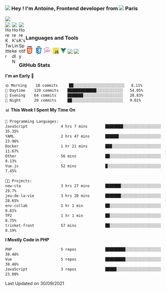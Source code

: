 ### <img src="https://media.giphy.com/media/hvRJCLFzcasrR4ia7z/giphy.gif" height="19px"> Hey ! I'm Antoine, Frontend developer from <img src="https://user-images.githubusercontent.com/45999037/109720557-8a4eaa00-7baa-11eb-8992-25452bd80e76.png" width="18px"/> Paris

<img src="https://media.giphy.com/media/UtEM6J85KZUgJhFUNs/giphy.gif" height="150px">

<div>
  <a href="https://twitter.com/HoreK0">
    <img align="left" alt="HoreK Twitter" width="22px" src="https://raw.githubusercontent.com/peterthehan/peterthehan/master/assets/twitter.svg" />
  </a>
  <a href="https://www.linkedin.com/in/antoine-lelong-510027199">
    <img align="left" alt="HoreK's LinkedIN" width="22px" src="https://raw.githubusercontent.com/peterthehan/peterthehan/master/assets/linkedin.svg" />
  </a>
  <a href="https://open.spotify.com/user/azenoxe">
    <img align="left" alt="HoreK's Spotify" width="22px" src="https://raw.githubusercontent.com/peterthehan/peterthehan/master/assets/spotify.svg" />
  </a>
</div>

<br />

### Languages and Tools

<p>
  <img height="25" src="https://raw.githubusercontent.com/github/explore/80688e429a7d4ef2fca1e82350fe8e3517d3494d/topics/html/html.png">
  <img height="25" src="https://raw.githubusercontent.com/github/explore/80688e429a7d4ef2fca1e82350fe8e3517d3494d/topics/css/css.png">
  <img height="25" src="https://raw.githubusercontent.com/github/explore/80688e429a7d4ef2fca1e82350fe8e3517d3494d/topics/sass/sass.png">
  <img height="20" src="https://raw.githubusercontent.com/github/explore/80688e429a7d4ef2fca1e82350fe8e3517d3494d/topics/javascript/javascript.png">
  <img height="20" src="https://raw.githubusercontent.com/github/explore/80688e429a7d4ef2fca1e82350fe8e3517d3494d/topics/vue/vue.png">
  <img height="20" src="https://github.com/nuxt/nuxt.js/blob/dev/.github/nuxt.png">
  <img height="20" src="https://camo.githubusercontent.com/61e102d7c605ff91efedb9d7e47c1c4a07cef59d3e1da202fd74f4772122ca4e/68747470733a2f2f766974656a732e6465762f6c6f676f2e737667">
</p>

### GitHub Stats

<!--START_SECTION:waka-->
**I'm an Early 🐤** 

```text
🌞 Morning    18 commits     ██░░░░░░░░░░░░░░░░░░░░░░░   8.11% 
🌆 Daytime    120 commits    █████████████░░░░░░░░░░░░   54.05% 
🌃 Evening    64 commits     ███████░░░░░░░░░░░░░░░░░░   28.83% 
🌙 Night      20 commits     ██░░░░░░░░░░░░░░░░░░░░░░░   9.01%

```


📊 **This Week I Spent My Time On** 

```text
💬 Programming Languages: 
JavaScript               4 hrs 7 mins        ████████░░░░░░░░░░░░░░░░░   35.35% 
YAML                     2 hrs 47 mins       ██████░░░░░░░░░░░░░░░░░░░   23.96% 
Docker                   1 hr 21 mins        ███░░░░░░░░░░░░░░░░░░░░░░   11.67% 
Other                    56 mins             ██░░░░░░░░░░░░░░░░░░░░░░░   8.13% 
Vue.js                   52 mins             █░░░░░░░░░░░░░░░░░░░░░░░░   7.45%

🐱‍💻 Projects: 
new-cta                  3 hrs 27 mins       ███████░░░░░░░░░░░░░░░░░░   29.7% 
jeu-de-la-vie            3 hrs 20 mins       ███████░░░░░░░░░░░░░░░░░░   28.65% 
env-collab               1 hr 1 min          ██░░░░░░░░░░░░░░░░░░░░░░░   8.81% 
TP2                      1 hr 1 min          ██░░░░░░░░░░░░░░░░░░░░░░░   8.75% 
trinket-front            57 mins             ██░░░░░░░░░░░░░░░░░░░░░░░   8.19%

```

**I Mostly Code in PHP** 

```text
PHP                      5 repos             █████████░░░░░░░░░░░░░░░░   38.46% 
Vue                      5 repos             █████████░░░░░░░░░░░░░░░░   38.46% 
JavaScript               3 repos             █████░░░░░░░░░░░░░░░░░░░░   23.08%

```



 Last Updated on 30/09/2021
<!--END_SECTION:waka-->
